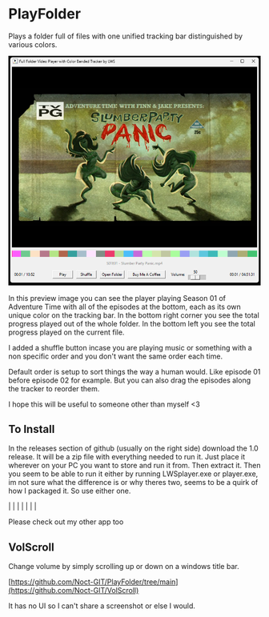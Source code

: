 # PlayFolder
Plays a folder full of files with one unified tracking bar distinguished by various colors.

![Screenshot](screenshot.png)

In this preview image you can see the player playing Season 01 of Adventure Time with all of the episodes at the bottom, each as its own unique color on the tracking bar. In the bottom right corner you see the total progress played out of the whole folder. In the bottom left you see the total progress played on the current file.

I added a shuffle button incase you are playing music or something with a non specific order and you don't want the same order each time.

Default order is setup to sort things the way a human would. Like episode 01 before episode 02 for example. But you can also drag the episodes along the tracker to reorder them.

I hope this will be useful to someone other than myself <3


## To Install

In the releases section of github (usually on the right side) download the 1.0 release. It will be a zip file with everything needed to run it. Just place it wherever on your PC you want to store and run it from. Then extract it. Then you seem to be able to run it either by running LWSplayer.exe or player.exe, im not sure what the difference is or why theres two, seems to be a quirk of how I packaged it. So use either one.


|
|
|
|
|
|
|

Please check out my other app too

## VolScroll
Change volume by simply scrolling up or down on a windows title bar.

[https://github.com/Noct-GIT/PlayFolder/tree/main](https://github.com/Noct-GIT/VolScroll)

It has no UI so I can't share a screenshot or else I would.
